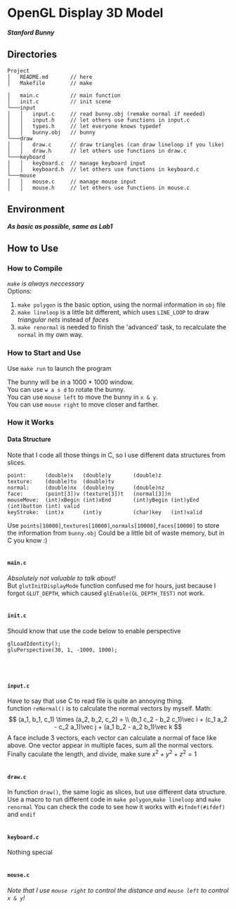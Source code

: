 # OpenGL Display 3D Model
***Stanford Bunny***

## Directories
```
Project
│   README.md       // here
│   Makefile        // make

│   main.c          // main function
│   init.c          // init scene
└───input
│   │   input.c     // read bunny.obj (remake normal if needed)
│   │   input.h     // let others use functions in input.c
│   │   types.h     // let everyone knows typedef
│   │   bunny.obj   // bunny
└───draw
│   │   draw.c      // draw triangles (can draw lineloop if you like)
│   │   draw.h      // let others use functions in draw.c
└───keyboard
│   │   keyboard.c  // manage keyboard input
│   │   keyboard.h  // let others use functions in keyboard.c
└───mouse
│   │   mouse.c     // manage mouse input
│   │   mouse.h     // let others use functions in mouse.c
```

## Environment
***As basic as possible, same as Lab1***

## How to Use
### How to Compile
*`make` is always neccessary*<br>
Options:
1. `make polygon` is the basic option, using the normal information in `obj` file
2. `make lineloop` is a little bit different, which uses `LINE_LOOP` to draw *triangular nets* instead of *faces*
3. `make renormal` is needed to finish the 'advanced' task, to recalculate the `normal` in my own way.

### How to Start and Use
Use `make run` to launch the program

The bunny will be in a 1000 * 1000 window. <br>You can use `w a s d` to rotate the bunny. <br>You can use `mouse left` to move the bunny in `x & y`.<br>You can use `mouse right` to move closer and farther.

### How it Works
#### Data Structure
Note that I code all those things in C, so I use different data structures from slices.
```
point:      (double)x   (double)y       (double)z
texture:    (double)tu  (double)tv
normal:     (double)nx  (double)ny      (double)nz
face:       (point[3])v (texture[3])t   (normal[3])n
mouseMove:  (int)xBegin (int)xEnd       (int)yBegin (int)yEnd (int)button (int) valid
keyStroke:  (int)x      (int)y          (char)key   (int)valid
```
Use `points[10000]`,`textures[10000]`,`normals[10000]`,`faces[10000]` to store the information from `bunny.obj`
Could be a little bit of waste memory, but in C you know :)
<br><br>
#### `main.c`
*Absolutely not valuable to talk about!*<br>But `glutInitDisplayMode` function confused me for hours, just because I forgot `GLUT_DEPTH`, which caused `glEnable(GL_DEPTH_TEST)` not work.<br><br>
#### `init.c`
Should know that use the code below to enable perspective
```
glLoadIdentity();
gluPerspective(30, 1, -1000, 1000);
```
<br><br>
#### `input.c`
Have to say that use C to read file is quite an annoying thing.<br>
function `reNormal()` is to calculate the normal vectors by myself.
Math:
$$
(a_1, b_1, c_1) \times (a_2, b_2, c_2) = \\
(b_1 c_2 - b_2 c_1)\vec i + (c_1 a_2 - c_2 a_1)\vec j + (a_1 b_2 - a_2 b_1)\vec k
$$
A face include 3 vectors, each vector can calculate a normal of face like above.
One vector appear in multiple faces, sum all the normal vectors.
Finally caculate the length, and divide, make sure $x^2 + y^2 + z^2 = 1$
<br><br>
#### `draw.c`
In function `draw()`, the same logic as slices, but use different data structure.
Use a macro to run different code in `make polygon`,`make lineloop` and `make renormal`
You can check the code to see how it works with `#ifndef(#ifdef)` and `endif`
<br><br>
#### `keyboard.c`
Nothing special
<br><br>
#### `mouse.c`
*Note that I use `mouse right` to control the distance and `mouse left` to control `x & y`!*